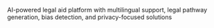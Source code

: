 AI-powered legal aid platform with multilingual support, legal pathway generation, bias detection, and privacy-focused solutions
